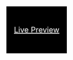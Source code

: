 # crudpython
<html>
  <head>
    
<style>
  .btn-style
  {
  padding:50px 20px;
  color:white;
  background:black;
  font-size:20px;
  }
  </style>
  </head>
  <body>
<a class="btn-style" href="http://flaskapptodo.herokuapp.com">Live Preview</a>
</body>
